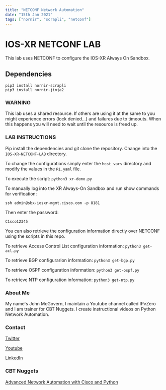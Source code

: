 ```yaml
---
title: "NETCONF Network Automation"
date: "15th Jan 2021"
tags: ["nornir", "scrapli", "netconf"]
---
```


# IOS-XR NETCONF LAB
This lab uses NETCONF to configure the IOS-XR Always On Sandbox.

## Dependencies

```
pip3 install nornir-scrapli
pip3 install nornir-jinja2 
```

### WARNING
This lab uses a shared resource. If others are using it at the same to you might experience errors (lock denied...) and failures due to timeouts.
When this happens you will need to wait until the resource is freed up.

### LAB INSTRUCTIONS
Pip install the dependencies and git clone the repository. Change into the ```IOS-XR-NETCONF-LAB``` directory.

To change the configurations simply enter the ```host_vars``` directory and modify the values in the ```R1.yaml``` file.

To execute the script:
```python3 xr-demo.py```



To manually log into the XR Always-On Sandbox and run show commands for verification:

```ssh admin@sbx-iosxr-mgmt.cisco.com -p 8181```

Then enter the password: 

```C1sco12345```



You can also retrieve the configuration information directly over NETCONF using the scripts in this repo.

To retrieve Access Control List configuration information:
```python3 get-acl.py```

To retrieve BGP configurarion information:
```python3 get-bgp.py```

To retrieve OSPF configuration information:
```python3 get-ospf.py```

To retrieve NTP configuration information:
```python3 get-ntp.py```




### About Me
My name's John McGovern, I maintain a Youtube channel called IPvZero and I am trainer for CBT Nuggets. 
I create instructional videos on Python Network Automation.

### Contact

[Twitter](https://twitter.com/IPvZero)

[Youtube](https://youtube.com/c/IPvZero)

[LinkedIn](https://www.linkedin.com/in/ipvzero)

### CBT Nuggets 

[Advanced Network Automation with Cisco and Python](http://learn.gg/adv-net)

